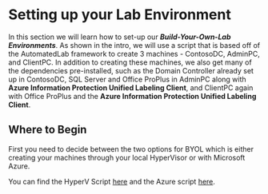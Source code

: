 # Setting up your Lab Environment

In this section we will learn how to set-up our ***Build-Your-Own-Lab Environments***. As shown in the intro, we will use a script that is based off of the AutomatedLab framework to create 3 machines - ContosoDC, AdminPC, and ClientPC. In addition to creating these machines, we also get many of the dependencies pre-installed, such as the Domain Controller already set up in ContosoDC, SQL Server and Office ProPlus in AdminPC along with **Azure Information Protection Unified Labeling Client**, and ClientPC again with Office ProPlus and the **Azure Information Protection Unified Labeling Client**. 

## Where to Begin

First you need to decide between the two options for BYOL which is either creating your machines through your local HyperVisor or with Microsoft Azure. 

You can find the HyperV Script [here](AIPBYOL-HyperV.ps1) and the Azure script [here](AIPBYOL-Azure.ps1).
